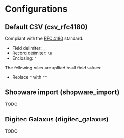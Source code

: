 # Configurations

## Default CSV (csv_rfc4180)

Compliant with the [RFC 4180](https://datatracker.ietf.org/doc/html/rfc4180) standard.

- Field delimiter: `,`
- Record delimiter: `\n`
- Enclosing: `"`

The following rules are apllied to all field values:
- Replace `"` with `""`


## Shopware import (shopware_import)

TODO

## Digitec Galaxus (digitec_galaxus)

TODO